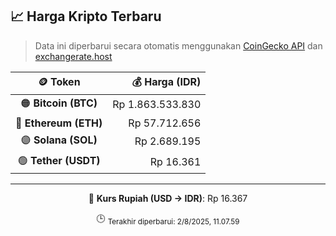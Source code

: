 

<!-- HARGA_KRIPTO -->
## 📈 Harga Kripto Terbaru

> Data ini diperbarui secara otomatis menggunakan [CoinGecko API](https://www.coingecko.com/) dan [exchangerate.host](https://exchangerate.host/)

<div align="center">

| 🪙 Token | 💰 Harga (IDR) |
|:------:|---------------:|
| 🟠 **Bitcoin (BTC)**   | Rp 1.863.533.830 |
| 🔵 **Ethereum (ETH)**  | Rp 57.712.656 |
| 🟣 **Solana (SOL)**    | Rp 2.689.195 |
| 🟢 **Tether (USDT)**   | Rp 16.361 |

---

💱 **Kurs Rupiah (USD → IDR)**: Rp 16.367

🕒 <sub>Terakhir diperbarui: 2/8/2025, 11.07.59</sub>

</div>
<!-- /HARGA_KRIPTO -->